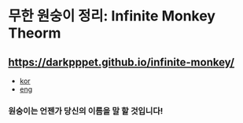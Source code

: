 # 무한 원숭이 정리: Infinite Monkey Theorm
## https://darkpppet.github.io/infinite-monkey/

* [kor](https://ko.wikipedia.org/wiki/%EB%AC%B4%ED%95%9C_%EC%9B%90%EC%88%AD%EC%9D%B4_%EC%A0%95%EB%A6%AC)
* [eng](https://en.wikipedia.org/wiki/Infinite_monkey_theorem)

### 원숭이는 언젠가 당신의 이름을 말 할 것입니다!
